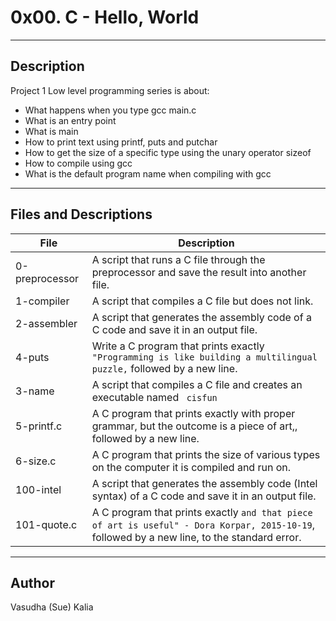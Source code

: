 # 0x00. C - Hello, World
---
## Description

Project 1 Low level programming series is about:
* What happens when you type gcc main.c
* What is an entry point
* What is main
* How to print text using printf, puts and putchar
* How to get the size of a specific type using the unary operator sizeof
* How to compile using gcc
* What is the default program name when compiling with gcc
---
## Files and Descriptions

File|Description
------|----------
0-preprocessor|A script that runs a C file through the preprocessor and save the result into another file.
1-compiler|A script that compiles a C file but does not link.
2-assembler|A script that generates the assembly code of a C code and save it in an output file.
4-puts|Write a C program that prints exactly ``` "Programming is like building a multilingual puzzle,``` followed by a new line.
3-name|A script that compiles a C file and creates an executable named ``` cisfun```
5-printf.c|A C program that prints exactly with proper grammar, but the outcome is a piece of art,, followed by a new line.
6-size.c|A C program that prints the size of various types on the computer it is compiled and run on.
100-intel|A script that generates the assembly code (Intel syntax) of a C code and save it in an output file.
101-quote.c|A C program that prints exactly ```and that piece of art is useful" - Dora Korpar, 2015-10-19```, followed by a new line, to the standard error.
---
## Author
Vasudha (Sue) Kalia 